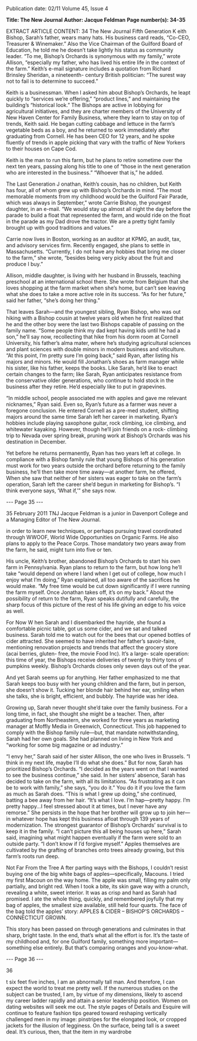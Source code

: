 Publication date: 02/11
Volume 45, Issue 4

**Title: The New Journal**
**Author: Jacque Feldman**
**Page number(s): 34-35**

EXTRACT ARTICLE CONTENT:
34
The New Journal
Fifth Generation
K
eith Bishop, Sarah’s father, 
wears many hats. His business 
card reads, “Co-CEO, Treasurer 
& Winemaker.” Also the Vice 
Chairman of the Guilford Board 
of Education, he told me he doesn’t 
take lightly his status as community 
leader. “To me, Bishop’s Orchards is 
synonymous with my family,” wrote 
Allison, “especially my father, who 
has lived his entire life in the context 
of the farm.” Keith’s e-mail signature 
includes a quotation from Richard 
Brinsley Sheridan, a nineteenth-
century British politician: “The 
surest way not to fail is to determine 
to succeed.”

Keith is a businessman. 
When I asked him about Bishop’s 
Orchards, he leapt quickly to 
“services we’re offering,” “product 
lines,” 
and 
maintaining 
the 
building’s “historical look.” The 
Bishops are active in lobbying for 
agricultural initiatives, and they are 
charter members of the University 
of New Haven Center for Family 
Business, where they learn to stay on 
top of trends, Keith said. He began 
cutting cabbage and lettuce in the 
farm’s vegetable beds as a boy, and 
he returned to work immediately 
after graduating from Cornell. He 
has been CEO for 12 years, and 
he spoke fluently of trends in apple 
picking that vary with the traffic 
of New Yorkers to their houses on 
Cape Cod.

Keith is the man to run 
this farm, but he plans to retire 
sometime over the next ten years, 
passing along his title to one of 
“those in the next generation who 
are interested in the business.” 
“Whoever that is,” he 
added.

The Last Generation
J
onathan, Keith’s cousin, has no 
children, but Keith has four, all 
of whom grew up with Bishop’s 
Orchards in mind. “The most 
memorable moments from my 
childhood would be the Guilford 
Fair Parade, which was always in 
September,” wrote Carrie Bishop, 
the youngest daughter, in an e-mail. 
“We would stay up almost all night 
the day before the parade to build a 
float that represented the farm, and 
would ride on the float in the parade 
as my Dad drove the tractor. We 
are a pretty tight family brought up 
with good traditions and values.”

Carrie now lives in Boston, 
working as an auditor at KPMG, 
an audit, tax, and advisory services 
firm. Recently engaged, she plans to 
settle in Massachusetts. “Currently, 
I do not have any hobbies that bring 
me closer to the farm,” she wrote, 
“besides being very picky about the 
fruit and produce I buy.”

Allison, 
middle 
daughter, is living with her husband 
in Brussels, teaching preschool at 
an international school there. She 
wrote from Belgium that she loves 
shopping at the farm market when 
she’s home, but can’t see leaving what 
she does to take a more active role in 
its success. “As for her future,” said 
her father, “she’s doing her thing.”


That leaves Sarah—and the 
youngest sibling, Ryan Bishop, who 
was out hiking with a Bishop cousin 
at twelve years old when he first 
realized that he and the other boy 
were the last two Bishops capable of 
passing on the family name. “Some 
people think my dad kept having 
kids until he had a son,” he’ll say 
now, recollecting that hike from his 
dorm room at Cornell University, 
his father’s alma mater, where he’s 
studying agricultural sciences and 
plant sciences with double minors in 
modern business and viticulture. 
“At this point, I’m pretty 
sure I’m going back,” said Ryan, 
after listing his majors and minors. 
He would fill Jonathan’s shoes as 
farm manager while his sister, like 
his father, keeps the books. Like 
Sarah, he’d like to enact certain 
changes to the farm; like Sarah, 
Ryan anticipates resistance from 
the conservative older generations, 
who continue to hold stock in the 
business after they retire. He’d 
especially like to put in grapevines.

“In middle school, people 
associated me with apples and gave 
me relevant nicknames,” Ryan said. 
Even so, Ryan’s future as a farmer 
was never a foregone conclusion. 
He entered Cornell as a pre-med 
student, shifting majors around the 
same time Sarah left her career in 
marketing. Ryan’s hobbies include 
playing 
saxophone 
guitar, 
rock climbing, ice climbing, and 
whitewater 
kayaking. 
However, 
though he’ll join friends on a rock-
climbing trip to Nevada over spring 
break, pruning work at Bishop’s 
Orchards was his destination in 
December.


Yet 
before 
he 
returns 
permanently, Ryan has two years 
left at college. In compliance with 
a Bishop family rule that young 
Bishops of his generation must work 
for two years outside the orchard 
before returning to the family 
business, he’ll then take more time 
away—at another farm, he offered, 
When she saw that 
neither of her sisters 
was eager to take on 
the farm’s operation, 
Sarah left the career 
she’d begun in 
marketing for 
Bishop’s. “I think 
everyone says, ‘What 
if,’” she says now.


--- Page 35 ---

35
February 2011
TNJ
Jacque Feldman is a junior 
in Davenport College and 
a Managing Editor of The 
New Journal.

in order to learn new techniques, or 
perhaps pursuing travel coordinated 
through WWOOF, World Wide 
Opportunities on Organic Farms. 
He also plans to apply to the Peace 
Corps. Those mandatory two years 
away from the farm, he said, might 
turn into five or ten.

His uncle, Keith’s brother, 
abandoned Bishop’s Orchards to 
start his own farm in Pennsylvania. 
Ryan plans to return to the farm, 
but how long he’ll take “would 
depend on where I land when I get 
out of college, how much I enjoy 
what I’m doing,” Ryan explained, all 
too aware of the sacrifices he would 
make. “My free time would be cut 
down significantly if I were running 
the farm myself. Once Jonathan 
takes off, it’s on my back.” About 
the possibility of return to the farm, 
Ryan speaks dutifully and carefully, 
the sharp focus of this picture of the 
rest of his life giving an edge to his 
voice as well.

For Now
W
hen Sarah and I disembarked 
the hayride, she found a 
comfortable picnic table, got us 
some cider, and we sat and talked 
business. Sarah told me to watch 
out for the bees that our opened 
bottles of cider attracted. She 
seemed to have inherited her father’s 
savoir-faire, mentioning renovation 
projects and trends that affect the 
grocery store (acai berries, gluten-
free, the movie Food Inc). It’s a large-
scale operation: this time of year, the 
Bishops receive deliveries of twenty 
to thirty tons of pumpkins weekly. 
Bishop’s Orchards closes only seven 
days out of the year. 

And yet Sarah seems up for 
anything. Her father emphasized to 
me that Sarah keeps too busy with 
her young children and the farm, 
but in person, she doesn’t show it. 
Tucking her blonde hair behind her 
ear, smiling when she talks, she is 
bright, efficient, and bubbly. The 
hayride was her idea.

Growing 
up, 
Sarah 
never thought she’d take over the 
family business. For a long time, 
in fact, she thought she might be a 
teacher. Then, after graduating from 
Northeastern, she worked for three 
years as marketing manager at Moffly 
Media in Greenwich, Connecticut. 
This job happened to comply 
with the Bishop family rule—but, 
that 
mandate 
notwithstanding, 
Sarah had her own goals. She had 
planned on living in New York and 
“working for some big magazine or 
ad industry.”

“I envy her,” Sarah said of 
her sister Allison, the one who lives 
in Brussels. “I think in my next life, 
maybe I’ll do what she does.” But for 
now, Sarah has prioritized Bishop’s 
Orchards. “I decided as the years 
went on that I wanted to see the 
business continue,” she said. In her 
sisters’ absence, Sarah has decided 
to take on the farm, with all its 
limitations. “As frustrating as it can 
be to work with family,” she says, 
“you do it.” You do it if you love the 
farm as much as Sarah does. 
 “This is what I grew up 
doing,” she continued, batting a 
bee away from her hair. “It’s what 
I love. I’m hap—pretty happy. I’m 
pretty happy…I feel stressed about 
it at times, but I never have any 
remorse.” She persists in the hope 
that her brother will grow up to join 
her—in whatever hope has kept this 
business afloat through 139 years 
of modernization. The strongest 
guarantor of Bishop’s Orchards’ 
survival is to keep it in the family. 
“I can’t picture this all being houses 
up here,” Sarah said, imagining 
what might happen eventually if the 
farm were sold to an outside party. 
“I don’t know if I’d forgive myself.” 
Apples themselves are cultivated by 
the grafting of branches onto trees 
already growing, but this farm’s 
roots run deep.

Not Far From the Tree
A
fter parting ways with the 
Bishops, 
I 
couldn’t 
resist 
buying one of the big white bags 
of apples—specifically, Macouns. I 
tried my first Macoun on the way 
home. The apple was small, filling 
my palm only partially, and bright 
red. When I took a bite, its skin 
gave way with a crunch, revealing a 
white, sweet interior. It was as crisp 
and hard as Sarah had promised. I 
ate the whole thing, quickly, and 
remembered joyfully that my bag 
of apples, the smallest size available, 
still held four quarts. The face 
of the bag told the apples’ story: 
APPLES & CIDER – BISHOP’S 
ORCHARDS – CONNECTICUT 
GROWN.


This 
story 
has 
been 
passed on through generations 
and culminates in that sharp, 
bright taste. In the end, that’s 
what all the effort is for. It’s the 
taste of my childhood and, for one 
Guilford family, something more 
important—something else entirely. 
But 
that’s 
comparing 
oranges and you-know-what.



--- Page 36 ---

36

t six feet five inches, I am an 
abnormally tall man.  And 
therefore, I can expect the 
world to treat me pretty well.  If 
the numerous studies on the subject 
can be trusted, I am, by virtue of 
my dimensions, likely to ascend my 
career ladder rapidly and attain a 
senior leadership position.  Women 
on dating websites will seek me out. 
The style pages of Details and Esquire 
will continue to feature fashion tips 
geared toward reshaping vertically 
challenged men in my image: 
pinstripes for the elongated look, 
or cropped jackets for the illusion 
of legginess. On the surface, being 
tall is a sweet deal.  It’s curious, 
then, that the item in my wardrobe